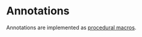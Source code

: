 # Annotations

Annotations are implemented as [procedural macros](https://doc.rust-lang.org/reference/procedural-macros.html).
